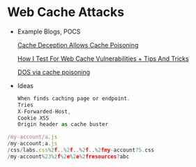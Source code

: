 # Web Cache Attacks

- Example Blogs, POCS
    
    [Cache Deception Allows Cache Poisoning](https://bxmbn.medium.com/chaining-cache-deception-poisoning-250ec69774c8)
    
    [How I Test For Web Cache Vulnerabilities + Tips And Tricks](https://bxmbn.medium.com/how-i-test-for-web-cache-vulnerabilities-tips-and-tricks-9b138da08ff9)
    
    [DOS via cache poisoning](https://infosecwriteups.com/dos-via-cache-poisoning-38f3a87f997c)
    
- Ideas
    
    ```jsx
    When finds caching page or endpoint.
    Tries 
    X-Forwarded-Host,
    Cookie XSS
    Origin header as cache buster
    ```
    

```jsx
/my-account/a.js
/my-account;a.js
/css/labs.css%2f..%2f..%2f..%2fmy-account?5.css
/my-account%23%2f%2e%2e%2fresources?abc
```